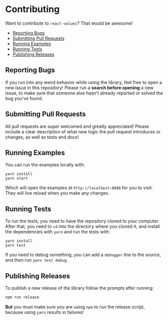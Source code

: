 # Contributing

Want to contribute to `react-values`? That would be awesome!

* [Reporting Bugs](#reporting-bugs)
* [Submitting Pull Requests](#submitting-pull-requests)
* [Running Examples](#running-examples)
* [Running Tests](#running-tests)
* [Publishing Releases](#publishing-releases)

## Reporting Bugs

If you run into any weird behavior while using the library, feel free to open a new issue in this repository! Please run a **search before opening** a new issue, to make sure that someone else hasn't already reported or solved the bug you've found.

## Submitting Pull Requests

All pull requests are super welcomed and greatly appreciated! Please include a clear description of what new logic the pull request introduces or changes, as well as tests and docs!

## Running Examples

You can run the examples locally with:

```
yarn install
yarn start
```

Which will open the examples at `http://localhost:8888` for you to visit. They will live reload when you make any changes.

## Running Tests

To run the tests, you need to have the repository cloned to your computer. After that, you need to `cd` into the directory where you cloned it, and install the dependencies with `yarn` and run the tests with:

```
yarn install
yarn test
```

If you need to debug something, you can add a `debugger` line to the source, and then run `yarn test debug`.

## Publishing Releases

To publish a new release of the library follow the prompts after running:

```js
npm run release
```

**But** you must make sure you are using `npm` to run the release script, because using `yarn` results in failures!
